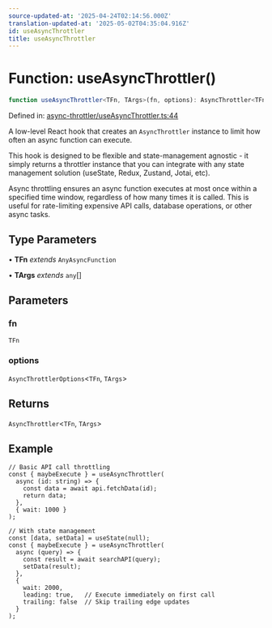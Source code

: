 ```yaml
---
source-updated-at: '2025-04-24T02:14:56.000Z'
translation-updated-at: '2025-05-02T04:35:04.916Z'
id: useAsyncThrottler
title: useAsyncThrottler
---
```


<!-- DO NOT EDIT: this page is autogenerated from the type comments -->

# Function: useAsyncThrottler()

```ts
function useAsyncThrottler<TFn, TArgs>(fn, options): AsyncThrottler<TFn, TArgs>
```

Defined in: [async-throttler/useAsyncThrottler.ts:44](https://github.com/TanStack/pacer/blob/main/packages/react-pacer/src/async-throttler/useAsyncThrottler.ts#L44)

A low-level React hook that creates an `AsyncThrottler` instance to limit how often an async function can execute.

This hook is designed to be flexible and state-management agnostic - it simply returns a throttler instance that
you can integrate with any state management solution (useState, Redux, Zustand, Jotai, etc).

Async throttling ensures an async function executes at most once within a specified time window,
regardless of how many times it is called. This is useful for rate-limiting expensive API calls,
database operations, or other async tasks.

## Type Parameters

• **TFn** *extends* `AnyAsyncFunction`

• **TArgs** *extends* `any`[]

## Parameters

### fn

`TFn`

### options

`AsyncThrottlerOptions`\<`TFn`, `TArgs`\>

## Returns

`AsyncThrottler`\<`TFn`, `TArgs`\>

## Example

```tsx
// Basic API call throttling
const { maybeExecute } = useAsyncThrottler(
  async (id: string) => {
    const data = await api.fetchData(id);
    return data;
  },
  { wait: 1000 }
);

// With state management
const [data, setData] = useState(null);
const { maybeExecute } = useAsyncThrottler(
  async (query) => {
    const result = await searchAPI(query);
    setData(result);
  },
  {
    wait: 2000,
    leading: true,   // Execute immediately on first call
    trailing: false  // Skip trailing edge updates
  }
);
```
